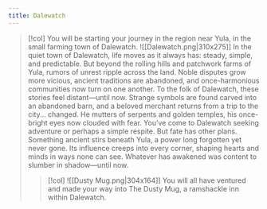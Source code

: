 ```yaml
---
title: Dalewatch
---
```



>[!col]
>You will be starting your journey in the region near Yula, in the small farming town of Dalewatch.
>![[Dalewatch.png|310x275]] In the quiet town of Dalewatch, life moves as it always has: steady, simple, and predictable. But beyond the rolling hills and patchwork farms of Yula, rumors of unrest ripple across the land. Noble disputes grow more vicious, ancient traditions are abandoned, and once-harmonious communities now turn on one another. 
>To the folk of Dalewatch, these stories feel distant—until now. Strange symbols are found carved into an abandoned barn, and a beloved merchant returns from a trip to the city... changed. He mutters of serpents and golden temples, his once-bright eyes now clouded with fear. 
>You’ve come to Dalewatch seeking adventure or perhaps a simple respite. But fate has other plans. Something ancient stirs beneath Yula, a power long forgotten yet never gone. Its influence creeps into every corner, shaping hearts and minds in ways none can see. Whatever has awakened was content to slumber in shadow—until now.
>>[!col]
>>![[Dusty Mug.png|304x164]] You will all have ventured and made your way into The Dusty Mug, a ramshackle inn within Dalewatch.







